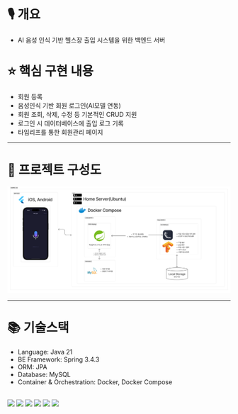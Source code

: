 # 🎙️ 개요

- AI 음성 인식 기반 헬스장 출입 시스템을 위한 백엔드 서버

# ⭐ 핵심 구현 내용

- 회원 등록
- 음성인식 기반 회원 로그인(AI모델 연동)
- 회원 조회, 삭제, 수정 등 기본적인 CRUD 지원
- 로그인 시 데이터베이스에 출입 로그 기록
- 타임리프를 통한 회원관리 페이지

--- 

# 🎨 프로젝트 구성도

  <img src="diagram.png"> 

--- 

# 📚 기술스택

- Language: Java 21
- BE Framework: Spring 3.4.3
- ORM: JPA
- Database: MySQL
- Container & Orchestration: Docker, Docker Compose

<div> 
<br>
  <img src="https://img.shields.io/badge/java-007396?style=for-the-badge&logo=java&logoColor=white"> 
    <img src="https://img.shields.io/badge/spring-6DB33F?style=for-the-badge&logo=spring&logoColor=white"> 
    <img src="https://img.shields.io/badge/springboot-6DB33F?style=for-the-badge&logo=springboot&logoColor=white">
    <img src="https://img.shields.io/badge/gradle-02303A?style=for-the-badge&logo=gradle&logoColor=white">
    <img src="https://img.shields.io/badge/docker-%230db7ed.svg?style=for-the-badge&logo=docker&logoColor=white">
    <img src="https://img.shields.io/badge/mysql-4479A1.svg?style=for-the-badge&logo=mysql&logoColor=white">

</div>
